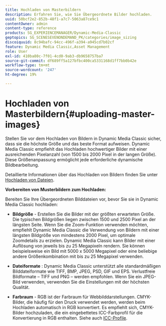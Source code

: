 ```yaml
---
title: Hochladen von Masterbildern
description: Erfahren Sie, wie Sie Übergeordnete Bilder hochladen.
uuid: 50bcf2e2-852b-48f1-a7c7-5063a87ce9c1
contentOwner: admin
content-type: reference
products: SG_EXPERIENCEMANAGER/Dynamic-Media-Classic
geptopics: SG_SCENESEVENONDEMAND_PK/categories/image_sizing
discoiquuid: 8c94bafc-94cc-496f-a394-a945cd7b02cf
feature: Dynamic Media Classic,Asset Management
role: User
exl-id: 410ba80c-7f01-4cd0-9ab3-db9658757ba7
source-git-commit: df689ff5a127bfbc400ca5331168d1ff7bb0b42e
workflow-type: tm+mt
source-wordcount: '247'
ht-degree: 19%

---
```


# Hochladen von Masterbildern{#uploading-master-images}

Stellen Sie vor dem Hochladen von Bildern in Dynamic Media Classic sicher, dass sie die höchste Größe und das beste Format aufweisen. Dynamic Media Classic empfiehlt das Hochladen hochwertiger Bilder mit einer ausreichenden Pixelanzahl (von 1500 bis 2000 Pixel in der langen Größe). Diese Größenanpassung ermöglicht jede erforderliche dynamische Bildbearbeitung.

Detaillierte Informationen über das Hochladen von Bildern finden Sie unter [Hochladen von Dateien](uploading-files.md#uploading_files).

**Vorbereiten von Musterbildern zum Hochladen:**

Bereiten Sie Ihre Übergeordneten Bilddateien vor, bevor Sie sie in Dynamic Media Classic hochladen:

* **Bildgröße**  - Erstellen Sie die Bilder mit der größten erwarteten Größe. Die typischen Bildgrößen liegen zwischen 1500 und 2500 Pixel an der längsten Seite. Wenn Sie die Zoom-Funktion verwenden möchten, empfiehlt Dynamic Media Classic die Verwendung von Bildern mit einer längsten Bildgröße von mindestens 2000 Pixel, um optimale Zoomdetails zu erzielen. Dynamic Media Classic kann Bilder mit einer Auflösung von jeweils bis zu 25 Megapixeln rendern. Sie können beispielsweise ein Bild mit 5000 x 5000 Megapixel oder eine beliebige andere Größenkombination mit bis zu 25 Megapixel verwenden.

* **Dateiformate** : Dynamic Media Classic unterstützt alle standardmäßigen Bilddateiformate wie TIFF, BMP, JPEG, PSD, GIF und EPS. Verlustfreie Bildformate – TIFF und PNG – werden empfohlen. Wenn Sie ein JPEG-Bild verwenden, verwenden Sie die Einstellungen mit der höchsten Qualität.

* **Farbraum**  - RGB ist der Farbraum für Webbilddarstellungen. CMYK-Bilder, die häufig für den Druck verwendet werden, werden beim Hochladen automatisch in RGB konvertiert. Es empfiehlt sich, CMYK-Bilder hochzuladen, die ein eingebettetes ICC-Farbprofil für die Konvertierung in RGB enthalten. Siehe auch [ICC-Profile](/help/icc-profiles.md).
